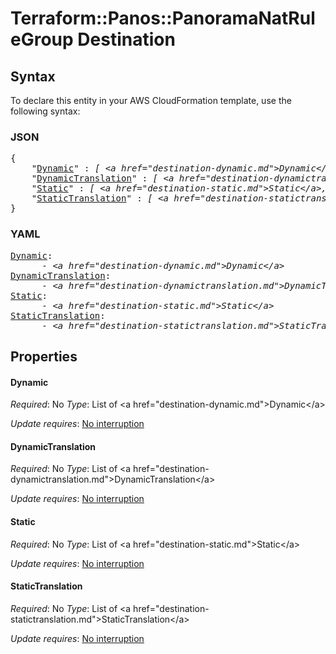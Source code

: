 # Terraform::Panos::PanoramaNatRuleGroup Destination

## Syntax

To declare this entity in your AWS CloudFormation template, use the following syntax:

### JSON

<pre>
{
    "<a href="#dynamic" title="Dynamic">Dynamic</a>" : <i>[ &lt;a href=&#34;destination-dynamic.md&#34;&gt;Dynamic&lt;/a&gt;, ... ]</i>,
    "<a href="#dynamictranslation" title="DynamicTranslation">DynamicTranslation</a>" : <i>[ &lt;a href=&#34;destination-dynamictranslation.md&#34;&gt;DynamicTranslation&lt;/a&gt;, ... ]</i>,
    "<a href="#static" title="Static">Static</a>" : <i>[ &lt;a href=&#34;destination-static.md&#34;&gt;Static&lt;/a&gt;, ... ]</i>,
    "<a href="#statictranslation" title="StaticTranslation">StaticTranslation</a>" : <i>[ &lt;a href=&#34;destination-statictranslation.md&#34;&gt;StaticTranslation&lt;/a&gt;, ... ]</i>
}
</pre>

### YAML

<pre>
<a href="#dynamic" title="Dynamic">Dynamic</a>: <i>
      - &lt;a href=&#34;destination-dynamic.md&#34;&gt;Dynamic&lt;/a&gt;</i>
<a href="#dynamictranslation" title="DynamicTranslation">DynamicTranslation</a>: <i>
      - &lt;a href=&#34;destination-dynamictranslation.md&#34;&gt;DynamicTranslation&lt;/a&gt;</i>
<a href="#static" title="Static">Static</a>: <i>
      - &lt;a href=&#34;destination-static.md&#34;&gt;Static&lt;/a&gt;</i>
<a href="#statictranslation" title="StaticTranslation">StaticTranslation</a>: <i>
      - &lt;a href=&#34;destination-statictranslation.md&#34;&gt;StaticTranslation&lt;/a&gt;</i>
</pre>

## Properties

#### Dynamic

_Required_: No
_Type_: List of &lt;a href=&#34;destination-dynamic.md&#34;&gt;Dynamic&lt;/a&gt;

_Update requires_: [No interruption](https://docs.aws.amazon.com/AWSCloudFormation/latest/UserGuide/using-cfn-updating-stacks-update-behaviors.html#update-no-interrupt)

#### DynamicTranslation

_Required_: No
_Type_: List of &lt;a href=&#34;destination-dynamictranslation.md&#34;&gt;DynamicTranslation&lt;/a&gt;

_Update requires_: [No interruption](https://docs.aws.amazon.com/AWSCloudFormation/latest/UserGuide/using-cfn-updating-stacks-update-behaviors.html#update-no-interrupt)

#### Static

_Required_: No
_Type_: List of &lt;a href=&#34;destination-static.md&#34;&gt;Static&lt;/a&gt;

_Update requires_: [No interruption](https://docs.aws.amazon.com/AWSCloudFormation/latest/UserGuide/using-cfn-updating-stacks-update-behaviors.html#update-no-interrupt)

#### StaticTranslation

_Required_: No
_Type_: List of &lt;a href=&#34;destination-statictranslation.md&#34;&gt;StaticTranslation&lt;/a&gt;

_Update requires_: [No interruption](https://docs.aws.amazon.com/AWSCloudFormation/latest/UserGuide/using-cfn-updating-stacks-update-behaviors.html#update-no-interrupt)

